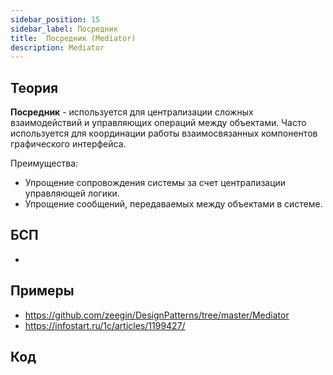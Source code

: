 ```yaml
---
sidebar_position: 15
sidebar_label: Посредник
title:  Посредник (Mediator)
description: Mediator
---
```

## Теория
**Посредник** - используется для централизации сложных взаимодействий и управляющих операций между объектами. Часто используется для координации работы взаимосвязанных компонентов графического интерфейса.

Преимущества:
- Упрощение сопровождения системы за счет централизации управляющей логики.
- Упрощение сообщений, передаваемых между объектами в системе.

## БСП
- 

## Примеры
- https://github.com/zeegin/DesignPatterns/tree/master/Mediator
- https://infostart.ru/1c/articles/1199427/

## Код
